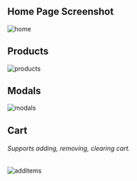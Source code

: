 ## Home Page Screenshot

![home](https://user-images.githubusercontent.com/40785306/54644183-c3c1a400-4abe-11e9-893e-90f67dd7e897.JPG)


## Products

![products](https://user-images.githubusercontent.com/40785306/54644528-7f82d380-4abf-11e9-9ae2-9b7ddde40dfb.png)


## Modals

![modals](https://user-images.githubusercontent.com/40785306/54644611-b9ec7080-4abf-11e9-8523-a70ab67aeb3a.JPG)

## Cart
###### Supports adding, removing, clearing cart.

![additems](https://user-images.githubusercontent.com/40785306/54644721-0a63ce00-4ac0-11e9-95d3-58cba8d6db9c.JPG)

